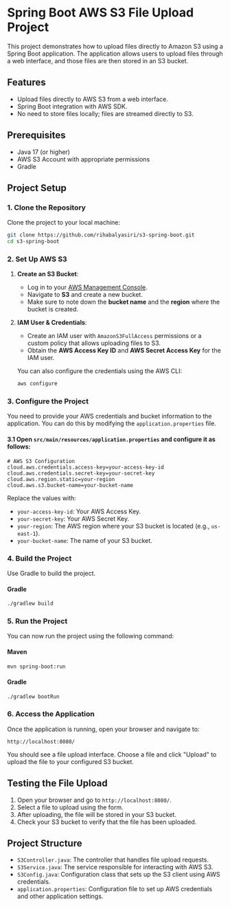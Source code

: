 # Spring Boot AWS S3 File Upload Project

This project demonstrates how to upload files directly to Amazon S3 using a Spring Boot application. The application allows users to upload files through a web interface, and those files are then stored in an S3 bucket.

## Features
- Upload files directly to AWS S3 from a web interface.
- Spring Boot integration with AWS SDK.
- No need to store files locally; files are streamed directly to S3.

## Prerequisites
- Java 17 (or higher)
- AWS S3 Account with appropriate permissions
- Gradle

## Project Setup

### 1. Clone the Repository
Clone the project to your local machine:
```bash
git clone https://github.com/rihabalyasiri/s3-spring-boot.git
cd s3-spring-boot
```

### 2. Set Up AWS S3
1. **Create an S3 Bucket**:
    - Log in to your [AWS Management Console](https://aws.amazon.com/console/).
    - Navigate to **S3** and create a new bucket.
    - Make sure to note down the **bucket name** and the **region** where the bucket is created.

2. **IAM User & Credentials**:
    - Create an IAM user with `AmazonS3FullAccess` permissions or a custom policy that allows uploading files to S3.
    - Obtain the **AWS Access Key ID** and **AWS Secret Access Key** for the IAM user.

   You can also configure the credentials using the AWS CLI:
   ```bash
   aws configure
   ```

### 3. Configure the Project
You need to provide your AWS credentials and bucket information to the application. You can do this by modifying the `application.properties` file.

#### 3.1 Open `src/main/resources/application.properties` and configure it as follows:

```properties
# AWS S3 Configuration
cloud.aws.credentials.access-key=your-access-key-id
cloud.aws.credentials.secret-key=your-secret-key
cloud.aws.region.static=your-region
cloud.aws.s3.bucket-name=your-bucket-name
```

Replace the values with:
- `your-access-key-id`: Your AWS Access Key.
- `your-secret-key`: Your AWS Secret Key.
- `your-region`: The AWS region where your S3 bucket is located (e.g., `us-east-1`).
- `your-bucket-name`: The name of your S3 bucket.

### 4. Build the Project

Use Gradle to build the project.

#### Gradle
```bash
./gradlew build
```

### 5. Run the Project

You can now run the project using the following command:

#### Maven
```bash
mvn spring-boot:run
```

#### Gradle
```bash
./gradlew bootRun
```

### 6. Access the Application

Once the application is running, open your browser and navigate to:
```
http://localhost:8080/
```

You should see a file upload interface. Choose a file and click "Upload" to upload the file to your configured S3 bucket.

## Testing the File Upload
1. Open your browser and go to `http://localhost:8080/`.
2. Select a file to upload using the form.
3. After uploading, the file will be stored in your S3 bucket.
4. Check your S3 bucket to verify that the file has been uploaded.

## Project Structure

- `S3Controller.java`: The controller that handles file upload requests.
- `S3Service.java`: The service responsible for interacting with AWS S3.
- `S3Config.java`: Configuration class that sets up the S3 client using AWS credentials.
- `application.properties`: Configuration file to set up AWS credentials and other application settings.
